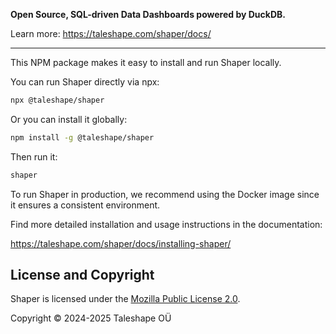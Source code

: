**Open Source, SQL-driven Data Dashboards powered by DuckDB.**

Learn more:
https://taleshape.com/shaper/docs/

---

This NPM package makes it easy to install and run Shaper locally.

You can run Shaper directly via npx:
```bash
npx @taleshape/shaper
```

Or you can install it globally:
```bash
npm install -g @taleshape/shaper
```

Then run it:
```bash
shaper
```

To run Shaper in production, we recommend using the Docker image since it ensures a consistent environment.

Find more detailed installation and usage instructions in the documentation:

https://taleshape.com/shaper/docs/installing-shaper/


## License and Copyright

Shaper is licensed under the [Mozilla Public License 2.0](https://github.com/taleshape-com/shaper/blob/main/LICENSE).

Copyright © 2024-2025 Taleshape OÜ
